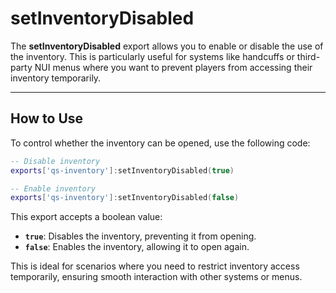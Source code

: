 # setInventoryDisabled

The **setInventoryDisabled** export allows you to enable or disable the use of the inventory. This is particularly useful for systems like handcuffs or third-party NUI menus where you want to prevent players from accessing their inventory temporarily.

***

## How to Use

To control whether the inventory can be opened, use the following code:

```lua
-- Disable inventory
exports['qs-inventory']:setInventoryDisabled(true)

-- Enable inventory
exports['qs-inventory']:setInventoryDisabled(false)
```

This export accepts a boolean value:

* **`true`**: Disables the inventory, preventing it from opening.
* **`false`**: Enables the inventory, allowing it to open again.

This is ideal for scenarios where you need to restrict inventory access temporarily, ensuring smooth interaction with other systems or menus.
